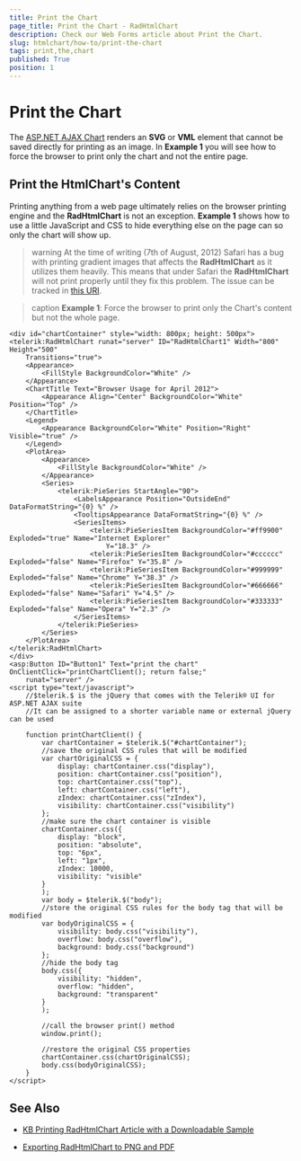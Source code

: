 ```yaml
---
title: Print the Chart
page_title: Print the Chart - RadHtmlChart
description: Check our Web Forms article about Print the Chart.
slug: htmlchart/how-to/print-the-chart
tags: print,the,chart
published: True
position: 1
---
```


# Print the Chart

The [ASP.NET AJAX Chart](https://www.telerik.com/products/aspnet-ajax/html-chart.aspx) renders an **SVG** or **VML** element that cannot be saved directly for printing as an image. In **Example 1** you will see how to force the browser to print only the chart and not the entire page.

## Print the HtmlChart's Content

Printing anything from a web page ultimately relies on the browser printing engine and the **RadHtmlChart** is not an exception. **Example 1** shows how to use a little JavaScript and CSS to hide everything else on the page can so only the chart will show up.

>warning At the time of writing (7th of August, 2012) Safari has a bug with printing gradient images that affects the **RadHtmlChart** as it utilizes them heavily. This means that under Safari the **RadHtmlChart** will not print properly until they fix this problem. The issue can be tracked in [this URI](http://code.google.com/p/chromium/issues/detail?id=99458).

>caption **Example 1**: Force the browser to print only the Chart's content but not the whole page.

````ASP.NET 
<div id="chartContainer" style="width: 800px; height: 500px">
<telerik:RadHtmlChart runat="server" ID="RadHtmlChart1" Width="800" Height="500"
	Transitions="true">
	<Appearance>
		<FillStyle BackgroundColor="White" />
	</Appearance>
	<ChartTitle Text="Browser Usage for April 2012">
		<Appearance Align="Center" BackgroundColor="White" Position="Top" />
	</ChartTitle>
	<Legend>
		<Appearance BackgroundColor="White" Position="Right" Visible="true" />
	</Legend>
	<PlotArea>
		<Appearance>
			<FillStyle BackgroundColor="White" />
		</Appearance>
		<Series>
			<telerik:PieSeries StartAngle="90">
				<LabelsAppearance Position="OutsideEnd" DataFormatString="{0} %" />
				<TooltipsAppearance DataFormatString="{0} %" />
				<SeriesItems>
					<telerik:PieSeriesItem BackgroundColor="#ff9900" Exploded="true" Name="Internet Explorer"
						Y="18.3" />
					<telerik:PieSeriesItem BackgroundColor="#cccccc" Exploded="false" Name="Firefox" Y="35.8" />
					<telerik:PieSeriesItem BackgroundColor="#999999" Exploded="false" Name="Chrome" Y="38.3" />
					<telerik:PieSeriesItem BackgroundColor="#666666" Exploded="false" Name="Safari" Y="4.5" />
					<telerik:PieSeriesItem BackgroundColor="#333333" Exploded="false" Name="Opera" Y="2.3" />
				</SeriesItems>
			</telerik:PieSeries>
		</Series>
	</PlotArea>
</telerik:RadHtmlChart>
</div>
<asp:Button ID="Button1" Text="print the chart" OnClientClick="printChartClient(); return false;"
	runat="server" />
<script type="text/javascript">
	//$telerik.$ is the jQuery that comes with the Telerik® UI for ASP.NET AJAX suite
	//It can be assigned to a shorter variable name or external jQuery can be used

	function printChartClient() {
		var chartContainer = $telerik.$("#chartContainer");
		//save the original CSS rules that will be modified
		var chartOriginalCSS = {
			display: chartContainer.css("display"),
			position: chartContainer.css("position"),
			top: chartContainer.css("top"),
			left: chartContainer.css("left"),
			zIndex: chartContainer.css("zIndex"),
			visibility: chartContainer.css("visibility")
		};
		//make sure the chart container is visible
		chartContainer.css({
			display: "block",
			position: "absolute",
			top: "6px",
			left: "1px",
			zIndex: 10000,
			visibility: "visible"
		}
		);
		var body = $telerik.$("body");
		//store the original CSS rules for the body tag that will be modified
		var bodyOriginalCSS = {
			visibility: body.css("visibility"),
			overflow: body.css("overflow"),
			background: body.css("background")
		};
		//hide the body tag
		body.css({
			visibility: "hidden",
			overflow: "hidden",
			background: "transparent"
		}
		);

		//call the browser print() method
		window.print();

		//restore the original CSS properties
		chartContainer.css(chartOriginalCSS);
		body.css(bodyOriginalCSS);
	}
</script>
````


## See Also

 * [KB Printing RadHtmlChart Article with a Downloadable Sample](https://www.telerik.com/support/kb/aspnet-ajax/html-chart/printing-radhtmlchart.aspx)

 * [Exporting RadHtmlChart to PNG and PDF](https://www.telerik.com/community/code-library/aspnet-ajax/html-chart/exporting-radhtmlchart-to-png-and-pdf.aspx)
